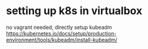 # setting up k8s in virtualbox

no vagrant needed, directly setup kubeadm
https://kubernetes.io/docs/setup/production-environment/tools/kubeadm/install-kubeadm/
